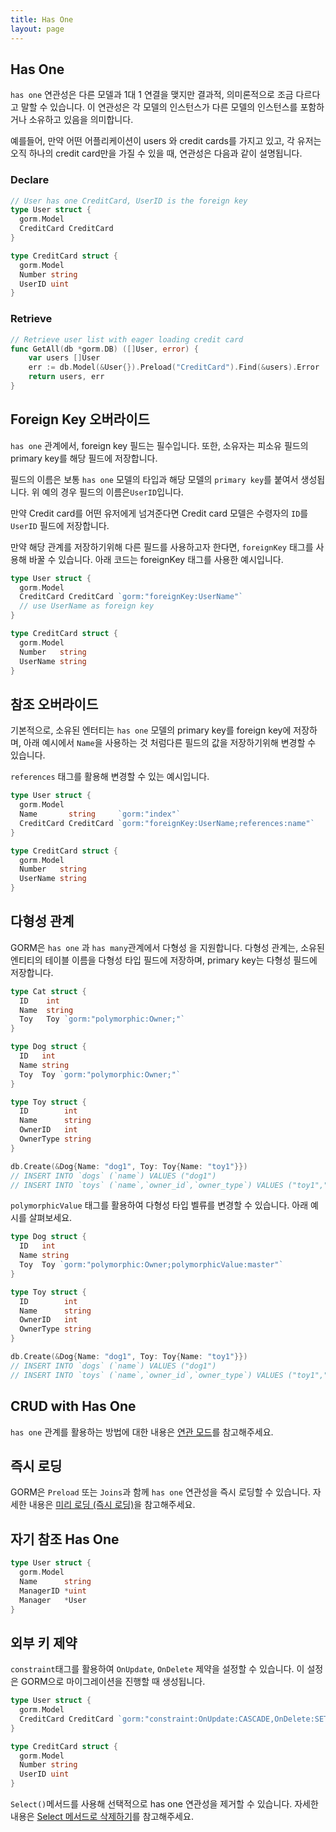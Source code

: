 ```yaml
---
title: Has One
layout: page
---
```


## Has One

`has one` 연관성은 다른 모델과 1대 1 연결을 맺지만 결과적, 의미론적으로 조금 다르다고 말할 수 있습니다. 이 연관성은 각 모델의 인스턴스가 다른 모델의 인스턴스를 포함하거나 소유하고 있음을 의미합니다.

예를들어, 만약 어떤 어플리케이션이 users 와 credit cards를 가지고 있고, 각 유저는 오직 하나의 credit card만을 가질 수 있을 때, 연관성은 다음과 같이 설명됩니다.

### Declare
```go
// User has one CreditCard, UserID is the foreign key
type User struct {
  gorm.Model
  CreditCard CreditCard
}

type CreditCard struct {
  gorm.Model
  Number string
  UserID uint
}
```

### Retrieve
```go
// Retrieve user list with eager loading credit card
func GetAll(db *gorm.DB) ([]User, error) {
    var users []User
    err := db.Model(&User{}).Preload("CreditCard").Find(&users).Error
    return users, err
}
```

## Foreign Key 오버라이드

`has one` 관계에서, foreign key 필드는 필수입니다. 또한, 소유자는 피소유 필드의 primary key를 해당 필드에 저장합니다.

필드의 이름은 보통 `has one`  모델의 타입과  해당 모델의  `primary key`를 붙여서 생성됩니다. 위 예의 경우 필드의 이름은`UserID`입니다.

만약 Credit card를 어떤 유저에게 넘겨준다면 Credit card 모델은 수령자의 `ID`를  `UserID` 필드에 저장합니다.

만약 해당 관계를 저장하기위해 다른 필드를 사용하고자 한다면,  `foreignKey` 태그를 사용해 바꿀 수 있습니다. 아래 코드는 foreignKey 태그를 사용한 예시입니다.

```go
type User struct {
  gorm.Model
  CreditCard CreditCard `gorm:"foreignKey:UserName"`
  // use UserName as foreign key
}

type CreditCard struct {
  gorm.Model
  Number   string
  UserName string
}
```

## 참조 오버라이드

기본적으로, 소유된 엔터티는 `has one` 모델의 primary key를 foreign key에 저장하며, 아래 예시에서 `Name`을 사용하는 것 처럼다른 필드의 값을 저장하기위해 변경할 수 있습니다.

`references` 태그를 활용해 변경할 수 있는 예시입니다.

```go
type User struct {
  gorm.Model
  Name       string     `gorm:"index"`
  CreditCard CreditCard `gorm:"foreignKey:UserName;references:name"`
}

type CreditCard struct {
  gorm.Model
  Number   string
  UserName string
}
```

## 다형성 관계

GORM은  `has one` 과 `has many`관계에서 다형성 을 지원합니다. 다형성 관계는, 소유된 엔티티의 테이블 이름을 다형성 타입 필드에 저장하며, primary key는 다형성 필드에 저장합니다.

```go
type Cat struct {
  ID    int
  Name  string
  Toy   Toy `gorm:"polymorphic:Owner;"`
}

type Dog struct {
  ID   int
  Name string
  Toy  Toy `gorm:"polymorphic:Owner;"`
}

type Toy struct {
  ID        int
  Name      string
  OwnerID   int
  OwnerType string
}

db.Create(&Dog{Name: "dog1", Toy: Toy{Name: "toy1"}})
// INSERT INTO `dogs` (`name`) VALUES ("dog1")
// INSERT INTO `toys` (`name`,`owner_id`,`owner_type`) VALUES ("toy1","1","dogs")
```

`polymorphicValue` 태그를 활용하여 다형성 타입 벨류를 변경할 수 있습니다. 아래 예시를 살펴보세요.

```go
type Dog struct {
  ID   int
  Name string
  Toy  Toy `gorm:"polymorphic:Owner;polymorphicValue:master"`
}

type Toy struct {
  ID        int
  Name      string
  OwnerID   int
  OwnerType string
}

db.Create(&Dog{Name: "dog1", Toy: Toy{Name: "toy1"}})
// INSERT INTO `dogs` (`name`) VALUES ("dog1")
// INSERT INTO `toys` (`name`,`owner_id`,`owner_type`) VALUES ("toy1","1","master")
```

## CRUD with Has One

`has one` 관계를 활용하는 방법에 대한 내용은 [연관 모드](associations.html#Association-Mode)를 참고해주세요.

## 즉시 로딩

GORM은 `Preload` 또는 `Joins`과 함께 `has one` 연관성을 즉시 로딩할 수 있습니다. 자세한 내용은  [미리 로딩 (즉시 로딩)](preload.html)을 참고해주세요.

## 자기 참조 Has One

```go
type User struct {
  gorm.Model
  Name      string
  ManagerID *uint
  Manager   *User
}
```

## 외부 키 제약

`constraint`태그를 활용하여 `OnUpdate`, `OnDelete` 제약을 설정할 수 있습니다. 이 설정은 GORM으로 마이그레이션을 진행할 때 생성됩니다.

```go
type User struct {
  gorm.Model
  CreditCard CreditCard `gorm:"constraint:OnUpdate:CASCADE,OnDelete:SET NULL;"`
}

type CreditCard struct {
  gorm.Model
  Number string
  UserID uint
}
```

`Select()`메서드를 사용해 선택적으로 has one 연관성을 제거할 수 있습니다. 자세한 내용은 [Select 메서드로 삭제하기](associations.html#delete_with_select)를 참고해주세요.
